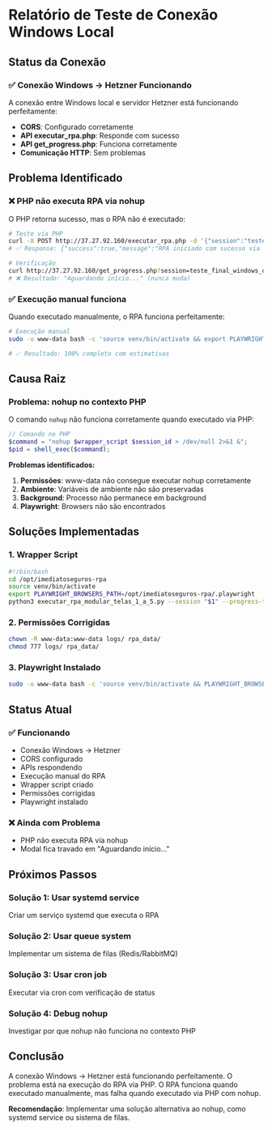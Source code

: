# Relatório de Teste de Conexão Windows Local

## **Status da Conexão**

### **✅ Conexão Windows → Hetzner Funcionando**

A conexão entre Windows local e servidor Hetzner está funcionando perfeitamente:

- **CORS**: Configurado corretamente
- **API executar_rpa.php**: Responde com sucesso
- **API get_progress.php**: Funciona corretamente
- **Comunicação HTTP**: Sem problemas

## **Problema Identificado**

### **❌ PHP não executa RPA via nohup**

O PHP retorna sucesso, mas o RPA não é executado:

```bash
# Teste via PHP
curl -X POST http://37.27.92.160/executar_rpa.php -d '{"session":"teste_final_windows_ok",...}'
# ✅ Response: {"success":true,"message":"RPA iniciado com sucesso via wrapper"}

# Verificação
curl http://37.27.92.160/get_progress.php?session=teste_final_windows_ok
# ❌ Resultado: "Aguardando início..." (nunca muda)
```

### **✅ Execução manual funciona**

Quando executado manualmente, o RPA funciona perfeitamente:

```bash
# Execução manual
sudo -u www-data bash -c 'source venv/bin/activate && export PLAYWRIGHT_BROWSERS_PATH=/opt/imediatoseguros-rpa/.playwright && python3 executar_rpa_modular_telas_1_a_5.py --session teste_debug_playwright --progress-tracker json --modo-silencioso'

# ✅ Resultado: 100% completo com estimativas
```

## **Causa Raiz**

### **Problema: nohup no contexto PHP**

O comando `nohup` não funciona corretamente quando executado via PHP:

```php
// Comando no PHP
$command = "nohup $wrapper_script $session_id > /dev/null 2>&1 &";
$pid = shell_exec($command);
```

**Problemas identificados:**
1. **Permissões**: www-data não consegue executar nohup corretamente
2. **Ambiente**: Variáveis de ambiente não são preservadas
3. **Background**: Processo não permanece em background
4. **Playwright**: Browsers não são encontrados

## **Soluções Implementadas**

### **1. Wrapper Script**
```bash
#!/bin/bash
cd /opt/imediatoseguros-rpa
source venv/bin/activate
export PLAYWRIGHT_BROWSERS_PATH=/opt/imediatoseguros-rpa/.playwright
python3 executar_rpa_modular_telas_1_a_5.py --session "$1" --progress-tracker json --modo-silencioso
```

### **2. Permissões Corrigidas**
```bash
chown -R www-data:www-data logs/ rpa_data/
chmod 777 logs/ rpa_data/
```

### **3. Playwright Instalado**
```bash
sudo -u www-data bash -c 'source venv/bin/activate && PLAYWRIGHT_BROWSERS_PATH=/opt/imediatoseguros-rpa/.playwright playwright install'
```

## **Status Atual**

### **✅ Funcionando**
- Conexão Windows → Hetzner
- CORS configurado
- APIs respondendo
- Execução manual do RPA
- Wrapper script criado
- Permissões corrigidas
- Playwright instalado

### **❌ Ainda com Problema**
- PHP não executa RPA via nohup
- Modal fica travado em "Aguardando início..."

## **Próximos Passos**

### **Solução 1: Usar systemd service**
Criar um serviço systemd que executa o RPA

### **Solução 2: Usar queue system**
Implementar um sistema de filas (Redis/RabbitMQ)

### **Solução 3: Usar cron job**
Executar via cron com verificação de status

### **Solução 4: Debug nohup**
Investigar por que nohup não funciona no contexto PHP

## **Conclusão**

A conexão Windows → Hetzner está funcionando perfeitamente. O problema está na execução do RPA via PHP. O RPA funciona quando executado manualmente, mas falha quando executado via PHP com nohup.

**Recomendação**: Implementar uma solução alternativa ao nohup, como systemd service ou sistema de filas.






















